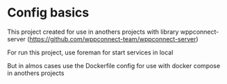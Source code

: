 # Config basics

This project created for use in anothers projects with library wppconnect-server (https://github.com/wppconnect-team/wppconnect-server)

For run this project, use foreman for start services in local

But in almos cases use the Dockerfile config for use with docker compose in anothers projects